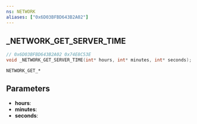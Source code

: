 ```yaml
---
ns: NETWORK
aliases: ["0x6D03BFBD643B2A02"]
---
```

## _NETWORK_GET_SERVER_TIME

```c
// 0x6D03BFBD643B2A02 0x74E8C53E
void _NETWORK_GET_SERVER_TIME(int* hours, int* minutes, int* seconds);
```

```
NETWORK_GET_*
```

## Parameters
* **hours**: 
* **minutes**: 
* **seconds**: 

